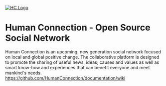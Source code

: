 [![HC Logo](http://test2.human-connection.org/images/hc_logo_with_subline.svg)](http://start.humanconnection.org/)
# Human Connection - Open Source Social Network
Human Connection is an upcoming, new generation social network focused on local and global positive change. The collaborative platform is designed to promote the sharing of useful news, ideas, causes and values as well as smart know-how and experiences that can benefit everyone and meet mankind´s needs.
<https://github.com/HumanConnection/documentation/wiki>
